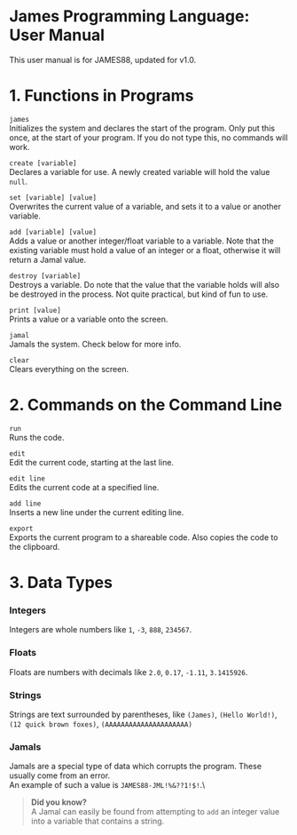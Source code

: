 # James Programming Language: User Manual
This user manual is for JAMES88, updated for v1.0.

# 1. Functions in Programs
`james`\
Initializes the system and declares the start of the program. Only put this once, at the start of your program. If you do not type this, no commands will work.

`create [variable]`\
Declares a variable for use. A newly created variable will hold the value `null`.

`set [variable] [value]`\
Overwrites the current value of a variable, and sets it to a value or another variable.

`add [variable] [value]`\
Adds a value or another integer/float variable to a variable. Note that the existing variable must hold a value of an integer or a float, otherwise it will return a Jamal value.

`destroy [variable]`\
Destroys a variable. Do note that the value that the variable holds will also be destroyed in the process. Not quite practical, but kind of fun to use.

`print [value]`\
Prints a value or a variable onto the screen.

`jamal`\
Jamals the system. Check below for more info.

`clear`\
Clears everything on the screen.

# 2. Commands on the Command Line

`run`\
Runs the code.

`edit`\
Edit the current code, starting at the last line.

`edit line`\
Edits the current code at a specified line.

`add line`\
Inserts a new line under the current editing line.

`export`\
Exports the current program to a shareable code. Also copies the code to the clipboard.

# 3. Data Types

### Integers
Integers are whole numbers like `1`, `-3`, `888`, `234567`.

### Floats
Floats are numbers with decimals like `2.0`, `0.17`, `-1.11`, `3.1415926`.

### Strings
Strings are text surrounded by parentheses, like `(James)`, `(Hello World!)`, `(12 quick brown foxes)`, `(AAAAAAAAAAAAAAAAAAAAA)`

### Jamals
Jamals are a special type of data which corrupts the program. These usually come from an error.\
An example of such a value is `JAMES88-JML!%&??1!$!`.\
> **Did you know?**\
> A Jamal can easily be found from attempting to `add` an integer value into a variable that contains a string.
